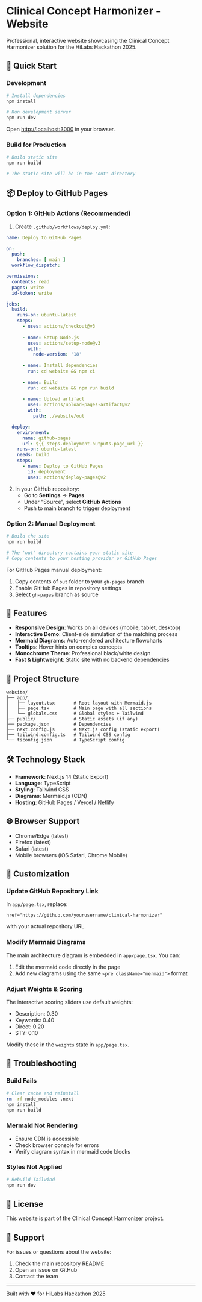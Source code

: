 # Clinical Concept Harmonizer - Website

Professional, interactive website showcasing the Clinical Concept Harmonizer solution for the HiLabs Hackathon 2025.

## 🚀 Quick Start

### Development

```bash
# Install dependencies
npm install

# Run development server
npm run dev
```

Open [http://localhost:3000](http://localhost:3000) in your browser.

### Build for Production

```bash
# Build static site
npm run build

# The static site will be in the 'out' directory
```

## 📦 Deploy to GitHub Pages

### Option 1: GitHub Actions (Recommended)

1. Create `.github/workflows/deploy.yml`:

```yaml
name: Deploy to GitHub Pages

on:
  push:
    branches: [ main ]
  workflow_dispatch:

permissions:
  contents: read
  pages: write
  id-token: write

jobs:
  build:
    runs-on: ubuntu-latest
    steps:
      - uses: actions/checkout@v3
      
      - name: Setup Node.js
        uses: actions/setup-node@v3
        with:
          node-version: '18'
          
      - name: Install dependencies
        run: cd website && npm ci
        
      - name: Build
        run: cd website && npm run build
        
      - name: Upload artifact
        uses: actions/upload-pages-artifact@v2
        with:
          path: ./website/out

  deploy:
    environment:
      name: github-pages
      url: ${{ steps.deployment.outputs.page_url }}
    runs-on: ubuntu-latest
    needs: build
    steps:
      - name: Deploy to GitHub Pages
        id: deployment
        uses: actions/deploy-pages@v2
```

2. In your GitHub repository:
   - Go to **Settings** → **Pages**
   - Under "Source", select **GitHub Actions**
   - Push to main branch to trigger deployment

### Option 2: Manual Deployment

```bash
# Build the site
npm run build

# The 'out' directory contains your static site
# Copy contents to your hosting provider or GitHub Pages
```

For GitHub Pages manual deployment:
1. Copy contents of `out` folder to your `gh-pages` branch
2. Enable GitHub Pages in repository settings
3. Select `gh-pages` branch as source

## 🎨 Features

- **Responsive Design**: Works on all devices (mobile, tablet, desktop)
- **Interactive Demo**: Client-side simulation of the matching process
- **Mermaid Diagrams**: Auto-rendered architecture flowcharts
- **Tooltips**: Hover hints on complex concepts
- **Monochrome Theme**: Professional black/white design
- **Fast & Lightweight**: Static site with no backend dependencies

## 📁 Project Structure

```
website/
├── app/
│   ├── layout.tsx       # Root layout with Mermaid.js
│   ├── page.tsx         # Main page with all sections
│   └── globals.css      # Global styles + Tailwind
├── public/              # Static assets (if any)
├── package.json         # Dependencies
├── next.config.js       # Next.js config (static export)
├── tailwind.config.ts   # Tailwind CSS config
└── tsconfig.json        # TypeScript config
```

## 🛠️ Technology Stack

- **Framework**: Next.js 14 (Static Export)
- **Language**: TypeScript
- **Styling**: Tailwind CSS
- **Diagrams**: Mermaid.js (CDN)
- **Hosting**: GitHub Pages / Vercel / Netlify

## 🌐 Browser Support

- Chrome/Edge (latest)
- Firefox (latest)
- Safari (latest)
- Mobile browsers (iOS Safari, Chrome Mobile)

## 📝 Customization

### Update GitHub Repository Link

In `app/page.tsx`, replace:
```tsx
href="https://github.com/yourusername/clinical-harmonizer"
```

with your actual repository URL.

### Modify Mermaid Diagrams

The main architecture diagram is embedded in `app/page.tsx`. You can:
1. Edit the mermaid code directly in the page
2. Add new diagrams using the same `<pre className="mermaid">` format

### Adjust Weights & Scoring

The interactive scoring sliders use default weights:
- Description: 0.30
- Keywords: 0.40
- Direct: 0.20
- STY: 0.10

Modify these in the `weights` state in `app/page.tsx`.

## 🔧 Troubleshooting

### Build Fails

```bash
# Clear cache and reinstall
rm -rf node_modules .next
npm install
npm run build
```

### Mermaid Not Rendering

- Ensure CDN is accessible
- Check browser console for errors
- Verify diagram syntax in mermaid code blocks

### Styles Not Applied

```bash
# Rebuild Tailwind
npm run dev
```

## 📄 License

This website is part of the Clinical Concept Harmonizer project.

## 🙋 Support

For issues or questions about the website:
1. Check the main repository README
2. Open an issue on GitHub
3. Contact the team

---

Built with ❤️ for HiLabs Hackathon 2025